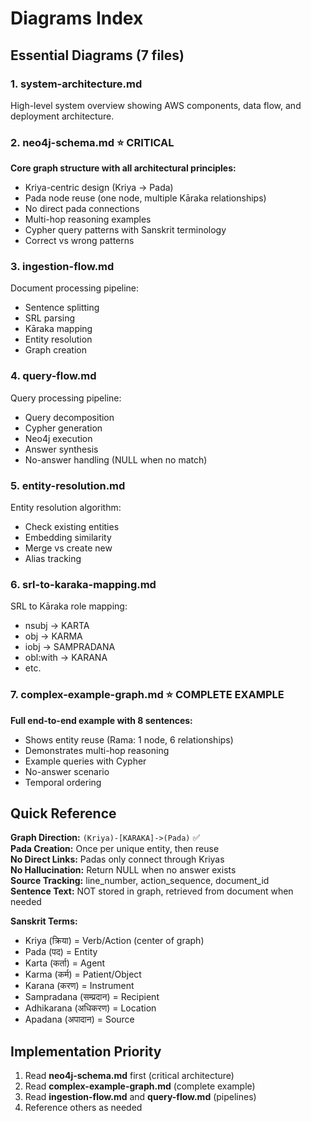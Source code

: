 # Diagrams Index

## Essential Diagrams (7 files)

### 1. system-architecture.md
High-level system overview showing AWS components, data flow, and deployment architecture.

### 2. neo4j-schema.md ⭐ CRITICAL
**Core graph structure with all architectural principles:**
- Kriya-centric design (Kriya → Pada)
- Pada node reuse (one node, multiple Kāraka relationships)
- No direct pada connections
- Multi-hop reasoning examples
- Cypher query patterns with Sanskrit terminology
- Correct vs wrong patterns

### 3. ingestion-flow.md
Document processing pipeline:
- Sentence splitting
- SRL parsing
- Kāraka mapping
- Entity resolution
- Graph creation

### 4. query-flow.md
Query processing pipeline:
- Query decomposition
- Cypher generation
- Neo4j execution
- Answer synthesis
- No-answer handling (NULL when no match)

### 5. entity-resolution.md
Entity resolution algorithm:
- Check existing entities
- Embedding similarity
- Merge vs create new
- Alias tracking

### 6. srl-to-karaka-mapping.md
SRL to Kāraka role mapping:
- nsubj → KARTA
- obj → KARMA
- iobj → SAMPRADANA
- obl:with → KARANA
- etc.

### 7. complex-example-graph.md ⭐ COMPLETE EXAMPLE
**Full end-to-end example with 8 sentences:**
- Shows entity reuse (Rama: 1 node, 6 relationships)
- Demonstrates multi-hop reasoning
- Example queries with Cypher
- No-answer scenario
- Temporal ordering



## Quick Reference

**Graph Direction:** `(Kriya)-[KARAKA]->(Pada)` ✅  
**Pada Creation:** Once per unique entity, then reuse  
**No Direct Links:** Padas only connect through Kriyas  
**No Hallucination:** Return NULL when no answer exists  
**Source Tracking:** line_number, action_sequence, document_id  
**Sentence Text:** NOT stored in graph, retrieved from document when needed

**Sanskrit Terms:**
- Kriya (क्रिया) = Verb/Action (center of graph)
- Pada (पद) = Entity
- Karta (कर्ता) = Agent
- Karma (कर्म) = Patient/Object
- Karana (करण) = Instrument
- Sampradana (सम्प्रदान) = Recipient
- Adhikarana (अधिकरण) = Location
- Apadana (अपादान) = Source  

## Implementation Priority

1. Read **neo4j-schema.md** first (critical architecture)
2. Read **complex-example-graph.md** (complete example)
3. Read **ingestion-flow.md** and **query-flow.md** (pipelines)
4. Reference others as needed

